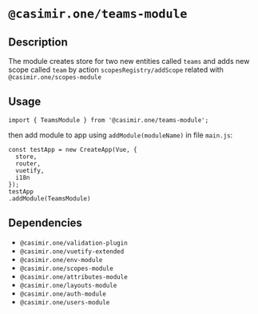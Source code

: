 # `@casimir.one/teams-module`

## Description

The module creates store for two new entities called `teams` and adds new scope called `team` by action `scopesRegistry/addScope` related with `@casimir.one/scopes-module`

## Usage
```
import { TeamsModule } from '@casimir.one/teams-module';
```
then add module to app using `addModule(moduleName)` in file `main.js`:
```
const testApp = new CreateApp(Vue, {
  store,
  router,
  vuetify,
  i18n
});
testApp
.addModule(TeamsModule)
```

## Dependencies

* `@casimir.one/validation-plugin`
* `@casimir.one/vuetify-extended`
* `@casimir.one/env-module`
* `@casimir.one/scopes-module`
* `@casimir.one/attributes-module`
* `@casimir.one/layouts-module`
* `@casimir.one/auth-module`
* `@casimir.one/users-module`

